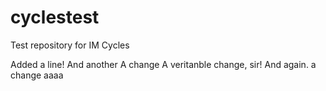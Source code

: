 cyclestest
==========

Test repository for IM Cycles

Added a line!
And another
A change
A veritanble change, sir!
And again. a change
aaaa
